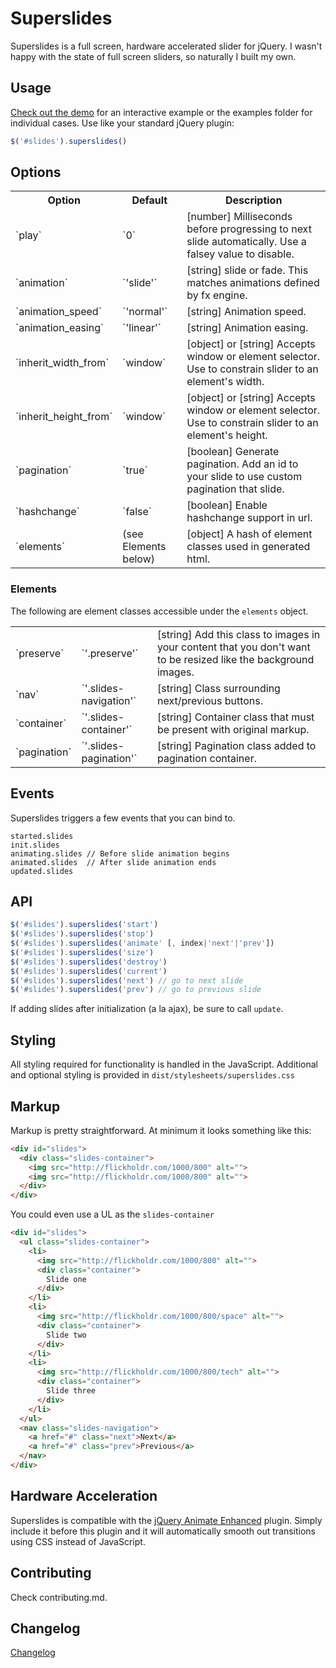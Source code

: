 # Superslides

Superslides is a full screen, hardware accelerated slider for jQuery. I wasn't happy with the state of full screen sliders, so naturally I built my own.

## Usage

[Check out the demo](http://nicinabox.github.com/superslides/) for an interactive example or the examples folder for individual cases. Use like your standard jQuery plugin:

```javascript
$('#slides').superslides()
```
## Options

<table>
  <tr>
    <th>Option</th>
    <th>Default</th>
    <th>Description</th>
  </tr>
  <tr>
    <td>`play`</td>
    <td>`0`</td>
    <td>[number] Milliseconds before progressing to next slide automatically. Use a falsey value to disable.</td>
  </tr>
  <tr>
    <td>`animation`</td>
    <td>`'slide'`</td>
    <td>[string] slide or fade. This matches animations defined by fx engine.</td>
  </tr>
  <tr>
    <td>`animation_speed`</td>
    <td>`'normal'`</td>
    <td>[string] Animation speed.</td>
  </tr>
  <tr>
    <td>`animation_easing`</td>
    <td>`'linear'`</td>
    <td>[string] Animation easing.</td>
  </tr>
  <tr>
    <td>`inherit_width_from`</td>
    <td>`window`</td>
    <td>[object] or [string] Accepts window or element selector. Use to constrain slider to an element's width.</td>
  </tr>
  <tr>
    <td>`inherit_height_from`</td>
    <td>`window`</td>
    <td>[object] or [string] Accepts window or element selector. Use to constrain slider to an element's height.</td>
  </tr>
  <tr>
    <td>`pagination`</td>
    <td>`true`</td>
    <td>[boolean] Generate pagination. Add an id to your slide to use custom pagination that slide.</td>
  </tr>
  <tr>
    <td>`hashchange`</td>
    <td>`false`</td>
    <td>[boolean] Enable hashchange support in url.</td>
  </tr>
  <tr>
    <td>`elements`</td>
    <td>(see Elements below)</td>
    <td>[object] A hash of element classes used in generated html.</td>
  </tr>
</table>

### Elements

The following are element classes accessible under the `elements` object.

<table>
  <tr>
    <td>`preserve`</td>
    <td>`'.preserve'`</td>
    <td>[string] Add this class to images in your content that you don't want to be resized like the background images.</td>
  </tr>
  <tr>
    <td>`nav`</td>
    <td>`'.slides-navigation'`</td>
    <td>[string] Class surrounding next/previous buttons.</td>
  </tr>
  <tr>
    <td>`container`</td>
    <td>`'.slides-container'`</td>
    <td>[string] Container class that must be present with original markup.</td>
  </tr>
  <tr>
    <td>`pagination`</td>
    <td>`'.slides-pagination'`</td>
    <td>[string] Pagination class added to pagination container.</td>
  </tr>
</table>

## Events

Superslides triggers a few events that you can bind to.

    started.slides
    init.slides
    animating.slides // Before slide animation begins
    animated.slides  // After slide animation ends
    updated.slides

## API

``` javascript
$('#slides').superslides('start')
$('#slides').superslides('stop')
$('#slides').superslides('animate' [, index|'next'|'prev'])
$('#slides').superslides('size')
$('#slides').superslides('destroy')
$('#slides').superslides('current')
$('#slides').superslides('next') // go to next slide
$('#slides').superslides('prev') // go to previous slide
```

If adding slides after initialization (a la ajax), be sure to call `update`.

## Styling

All styling required for functionality is handled in the JavaScript. Additional and optional styling is provided in `dist/stylesheets/superslides.css`

## Markup

Markup is pretty straightforward. At minimum it looks something like this:
``` html
<div id="slides">
  <div class="slides-container">
    <img src="http://flickholdr.com/1000/800" alt="">
    <img src="http://flickholdr.com/1000/800" alt="">
  </div>
</div>
```

You could even use a UL as the `slides-container`
``` html
<div id="slides">
  <ul class="slides-container">
    <li>
      <img src="http://flickholdr.com/1000/800" alt="">
      <div class="container">
        Slide one
      </div>
    </li>
    <li>
      <img src="http://flickholdr.com/1000/800/space" alt="">
      <div class="container">
        Slide two
      </div>
    </li>
    <li>
      <img src="http://flickholdr.com/1000/800/tech" alt="">
      <div class="container">
        Slide three
      </div>
    </li>
  </ul>
  <nav class="slides-navigation">
    <a href="#" class="next">Next</a>
    <a href="#" class="prev">Previous</a>
  </nav>
</div>
```

## Hardware Acceleration

Superslides is compatible with the [jQuery Animate Enhanced](http://playground.benbarnett.net/jquery-animate-enhanced/) plugin. Simply include it before this plugin and it will automatically smooth out transitions using CSS instead of JavaScript.

## Contributing

Check contributing.md.

## Changelog

[Changelog](https://github.com/nicinabox/superslides/blob/0.5-stable/changelog.md)
